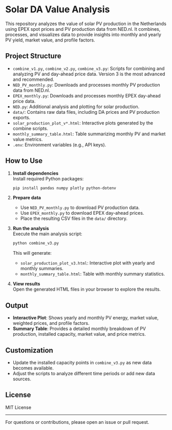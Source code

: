 # Solar DA Value Analysis

This repository analyzes the value of solar PV production in the Netherlands using EPEX spot prices and PV production data from NED.nl. It combines, processes, and visualizes data to provide insights into monthly and yearly PV yield, market value, and profile factors.

## Project Structure

- `combine_v1.py`, `combine_v2.py`, `combine_v3.py`: Scripts for combining and analyzing PV and day-ahead price data. Version 3 is the most advanced and recommended.
- `NED_PV_monthly.py`: Downloads and processes monthly PV production data from NED.nl.
- `EPEX_monthly.py`: Downloads and processes monthly EPEX day-ahead price data.
- `NED.py`: Additional analysis and plotting for solar production.
- `data/`: Contains raw data files, including DA prices and PV production exports.
- `solar_production_plot_v*.html`: Interactive plots generated by the combine scripts.
- `monthly_summary_table.html`: Table summarizing monthly PV and market value metrics.
- `.env`: Environment variables (e.g., API keys).

## How to Use

1. **Install dependencies**  
   Install required Python packages:
   ```sh
   pip install pandas numpy plotly python-dotenv
   ```

2. **Prepare data**  
   - Use `NED_PV_monthly.py` to download PV production data.
   - Use `EPEX_monthly.py` to download EPEX day-ahead prices.
   - Place the resulting CSV files in the `data/` directory.

3. **Run the analysis**  
   Execute the main analysis script:
   ```sh
   python combine_v3.py
   ```
   This will generate:
   - `solar_production_plot_v3.html`: Interactive plot with yearly and monthly summaries.
   - `monthly_summary_table.html`: Table with monthly summary statistics.

4. **View results**  
   Open the generated HTML files in your browser to explore the results.

## Output

- **Interactive Plot**: Shows yearly and monthly PV energy, market value, weighted prices, and profile factors.
- **Summary Table**: Provides a detailed monthly breakdown of PV production, installed capacity, market value, and price metrics.

## Customization

- Update the installed capacity points in `combine_v3.py` as new data becomes available.
- Adjust the scripts to analyze different time periods or add new data sources.

## License

MIT License

---

For questions or contributions, please open an issue or pull request.